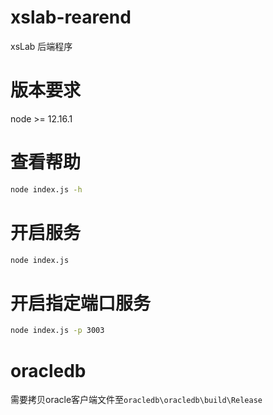 # xslab-rearend
xsLab 后端程序

# 版本要求
node >= 12.16.1

# 查看帮助
```bash
node index.js -h
```


# 开启服务
```bash
node index.js
```

# 开启指定端口服务
```bash
node index.js -p 3003
```
# oracledb
需要拷贝oracle客户端文件至`oracledb\oracledb\build\Release`
